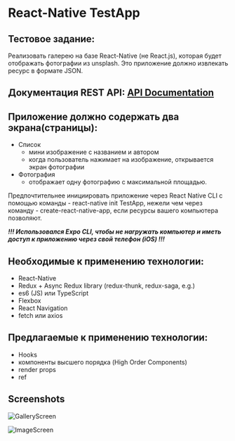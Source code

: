# React-Native TestApp

## Тестовое задание:
Реализовать галерею на базе React-Native (не React.js), которая будет отображать фотографии из unsplash. Это приложение должно извлекать ресурс в формате JSON.

## Документация REST API: [API Documentation](https://unsplash.com/documentation)

## Приложение должно содержать два экрана(страницы):
* Список
    - мини изображение с названием и автором
    - когда пользователь нажимает на изображение, открывается экран фотографии 
* Фотография
    - отображает одну фотографию с максимальной площадью.

Предпочтительнее инициировать приложение через React Native CLI с помощью команды - react-native init TestApp, нежели чем через команду - create-react-native-app, если ресурсы вашего компьютера позволяют.

***!!! Использовался Expo CLI, чтобы не нагружать компьютер и иметь доступ к приложению через свой телефон (iOS) !!!***


## Необходимые к применению технологии:
* React-Native
* Redux + Async Redux library (redux-thunk, redux-saga, e.g.)
* es6 (JS) или TypeScript
* Flexbox
* React Navigation
* fetch или axios

## Предлагаемые к применению технологии:
* Hooks
* компоненты высшего порядка (High Order Components)
* render props
* ref

## Screenshots

![GalleryScreen](https://i.ibb.co/1sYs4gh/galleryscreen.jpg)

![ImageScreen](https://i.ibb.co/yycyL3W/imagescreen.jpg)
